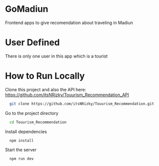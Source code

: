 # **GoMadiun**
Frontend apps to give recomendation about traveling in Madiun

# User Defined
There is only one user in this app which is a tourist

# How to Run Locally
Clone this project and also the API here: https://github.com/itsNRizky/Touurism_Recommendation_API
```bash
  git clone https://github.com/itsNRizky/Touurism_Recommendation.git
```

Go to the project directory

```bash
  cd Touurism_Recommendation
```

Install dependencies

```bash
  npm install
```

Start the server

```bash
  npm run dev
```

